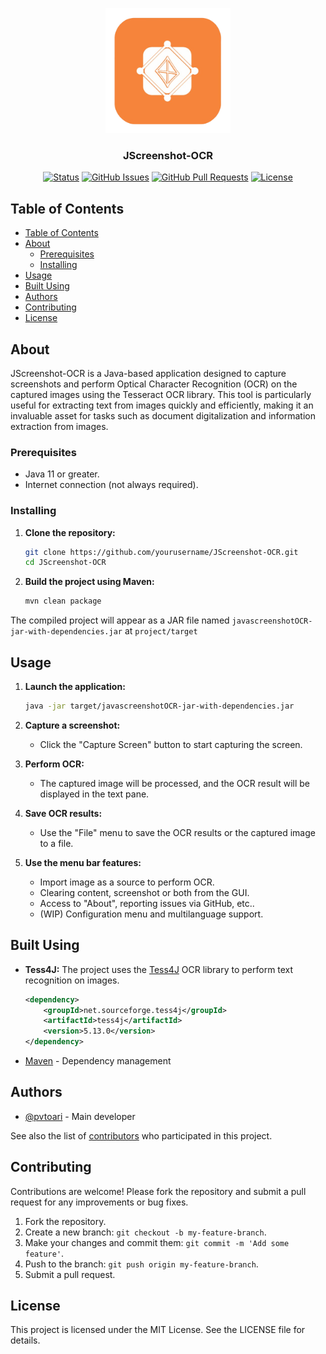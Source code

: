 <p align="center">
  <a href="" rel="noopener">
 <img width=200px height=200px src="./media/projectLogo.png" alt="Project logo"></a>
</p>

<h3 align="center">JScreenshot-OCR</h3>

<div align="center">

[![Status](https://img.shields.io/badge/status-active-success.svg)]()
[![GitHub Issues](https://img.shields.io/github/issues/pvtoari/java_keylogger.svg)](https://github.com/pvtoari/java_keylogger/issues)
[![GitHub Pull Requests](https://img.shields.io/github/issues-pr/pvtoari/java_keylogger.svg)](https://github.com/pvtoari/java_keylogger/pulls)
[![License](https://img.shields.io/badge/license-MIT-blue.svg)](/LICENSE)

</div>

## Table of Contents

- [Table of Contents](#table-of-contents)
- [About](#about)
  - [Prerequisites](#prerequisites)
  - [Installing](#installing)
- [Usage](#usage)
- [Built Using](#built-using)
- [Authors](#authors)
- [Contributing](#contributing)
- [License](#license)

## About

JScreenshot-OCR is a Java-based application designed to capture screenshots and perform Optical Character Recognition (OCR) on the captured images using the Tesseract OCR library. This tool is particularly useful for extracting text from images quickly and efficiently, making it an invaluable asset for tasks such as document digitalization and information extraction from images.

### Prerequisites

* Java 11 or greater.
* Internet connection (not always required).

### Installing

1. **Clone the repository:**

    ```sh
    git clone https://github.com/yourusername/JScreenshot-OCR.git
    cd JScreenshot-OCR
    ```

2. **Build the project using Maven:**

    ```sh
    mvn clean package
    ```

The compiled project will appear as a JAR file named ``javascreenshotOCR-jar-with-dependencies.jar`` at ``project/target``

## Usage

1. **Launch the application:**

    ```sh
    java -jar target/javascreenshotOCR-jar-with-dependencies.jar
    ```

2. **Capture a screenshot:**
    - Click the "Capture Screen" button to start capturing the screen.

3. **Perform OCR:**
    - The captured image will be processed, and the OCR result will be displayed in the text pane.

4. **Save OCR results:**
    - Use the "File" menu to save the OCR results or the captured image to a file.
  
5. **Use the menu bar features:**
    - Import image as a source to perform OCR.
    - Clearing content, screenshot or both from the GUI.
    - Access to "About", reporting issues via GitHub, etc..
    - (WIP) Configuration menu and multilanguage support.

## Built Using

- **Tess4J:** The project uses the [Tess4J]() OCR library to perform text recognition on images.

    ```xml
    <dependency>
        <groupId>net.sourceforge.tess4j</groupId>
        <artifactId>tess4j</artifactId>
        <version>5.13.0</version>
    </dependency>
    ```
- [Maven](https://maven.apache.org/) - Dependency management

## Authors

- [@pvtoari](https://github.com/pvtoari) - Main developer

See also the list of [contributors](https://github.com/pvtoari/java_keylogger/contributors) who participated in this project.

## Contributing

Contributions are welcome! Please fork the repository and submit a pull request for any improvements or bug fixes.

1. Fork the repository.
2. Create a new branch: `git checkout -b my-feature-branch`.
3. Make your changes and commit them: `git commit -m 'Add some feature'`.
4. Push to the branch: `git push origin my-feature-branch`.
5. Submit a pull request.

## License

This project is licensed under the MIT License. See the LICENSE file for details.
